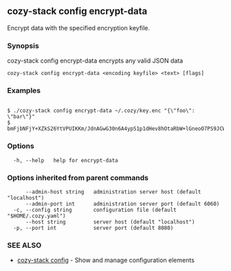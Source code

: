 ## cozy-stack config encrypt-data

Encrypt data with the specified encryption keyfile.

### Synopsis

cozy-stack config encrypt-data encrypts any valid JSON data

```
cozy-stack config encrypt-data <encoding keyfile> <text> [flags]
```

### Examples

```

$ ./cozy-stack config encrypt-data ~/.cozy/key.enc "{\"foo\": \"bar\"}"
$ bmFjbNFjY+XZkS26YtVPUIKKm/JdnAGwG30n6A4ypS1p1dHev8hOtaRbW+lGneoO7PS9JCW8U5GSXhASu+c3UkaZ

```

### Options

```
  -h, --help   help for encrypt-data
```

### Options inherited from parent commands

```
      --admin-host string   administration server host (default "localhost")
      --admin-port int      administration server port (default 6060)
  -c, --config string       configuration file (default "$HOME/.cozy.yaml")
      --host string         server host (default "localhost")
  -p, --port int            server port (default 8080)
```

### SEE ALSO

* [cozy-stack config](cozy-stack_config.md)	 - Show and manage configuration elements

